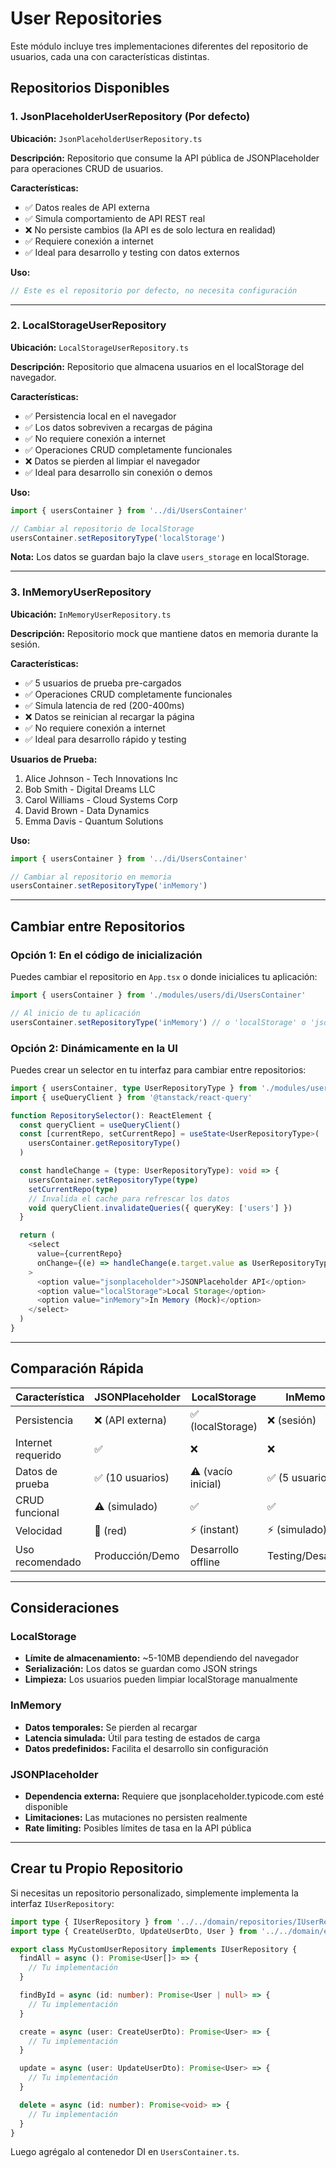 # User Repositories

Este módulo incluye tres implementaciones diferentes del repositorio de usuarios, cada una con características distintas.

## Repositorios Disponibles

### 1. JsonPlaceholderUserRepository (Por defecto)

**Ubicación:** `JsonPlaceholderUserRepository.ts`

**Descripción:** Repositorio que consume la API pública de JSONPlaceholder para operaciones CRUD de usuarios.

**Características:**

- ✅ Datos reales de API externa
- ✅ Simula comportamiento de API REST real
- ❌ No persiste cambios (la API es de solo lectura en realidad)
- ✅ Requiere conexión a internet
- ✅ Ideal para desarrollo y testing con datos externos

**Uso:**

```typescript
// Este es el repositorio por defecto, no necesita configuración
```

---

### 2. LocalStorageUserRepository

**Ubicación:** `LocalStorageUserRepository.ts`

**Descripción:** Repositorio que almacena usuarios en el localStorage del navegador.

**Características:**

- ✅ Persistencia local en el navegador
- ✅ Los datos sobreviven a recargas de página
- ✅ No requiere conexión a internet
- ✅ Operaciones CRUD completamente funcionales
- ❌ Datos se pierden al limpiar el navegador
- ✅ Ideal para desarrollo sin conexión o demos

**Uso:**

```typescript
import { usersContainer } from '../di/UsersContainer'

// Cambiar al repositorio de localStorage
usersContainer.setRepositoryType('localStorage')
```

**Nota:** Los datos se guardan bajo la clave `users_storage` en localStorage.

---

### 3. InMemoryUserRepository

**Ubicación:** `InMemoryUserRepository.ts`

**Descripción:** Repositorio mock que mantiene datos en memoria durante la sesión.

**Características:**

- ✅ 5 usuarios de prueba pre-cargados
- ✅ Operaciones CRUD completamente funcionales
- ✅ Simula latencia de red (200-400ms)
- ❌ Datos se reinician al recargar la página
- ✅ No requiere conexión a internet
- ✅ Ideal para desarrollo rápido y testing

**Usuarios de Prueba:**

1. Alice Johnson - Tech Innovations Inc
2. Bob Smith - Digital Dreams LLC
3. Carol Williams - Cloud Systems Corp
4. David Brown - Data Dynamics
5. Emma Davis - Quantum Solutions

**Uso:**

```typescript
import { usersContainer } from '../di/UsersContainer'

// Cambiar al repositorio en memoria
usersContainer.setRepositoryType('inMemory')
```

---

## Cambiar entre Repositorios

### Opción 1: En el código de inicialización

Puedes cambiar el repositorio en `App.tsx` o donde inicialices tu aplicación:

```typescript
import { usersContainer } from './modules/users/di/UsersContainer'

// Al inicio de tu aplicación
usersContainer.setRepositoryType('inMemory') // o 'localStorage' o 'jsonplaceholder'
```

### Opción 2: Dinámicamente en la UI

Puedes crear un selector en tu interfaz para cambiar entre repositorios:

```typescript
import { usersContainer, type UserRepositoryType } from './modules/users/di/UsersContainer'
import { useQueryClient } from '@tanstack/react-query'

function RepositorySelector(): ReactElement {
  const queryClient = useQueryClient()
  const [currentRepo, setCurrentRepo] = useState<UserRepositoryType>(
    usersContainer.getRepositoryType()
  )

  const handleChange = (type: UserRepositoryType): void => {
    usersContainer.setRepositoryType(type)
    setCurrentRepo(type)
    // Invalida el cache para refrescar los datos
    void queryClient.invalidateQueries({ queryKey: ['users'] })
  }

  return (
    <select
      value={currentRepo}
      onChange={(e) => handleChange(e.target.value as UserRepositoryType)}
    >
      <option value="jsonplaceholder">JSONPlaceholder API</option>
      <option value="localStorage">Local Storage</option>
      <option value="inMemory">In Memory (Mock)</option>
    </select>
  )
}
```

---

## Comparación Rápida

| Característica     | JSONPlaceholder  | LocalStorage       | InMemory           |
| ------------------ | ---------------- | ------------------ | ------------------ |
| Persistencia       | ❌ (API externa) | ✅ (localStorage)  | ❌ (sesión)        |
| Internet requerido | ✅               | ❌                 | ❌                 |
| Datos de prueba    | ✅ (10 usuarios) | ⚠️ (vacío inicial) | ✅ (5 usuarios)    |
| CRUD funcional     | ⚠️ (simulado)    | ✅                 | ✅                 |
| Velocidad          | 🐢 (red)         | ⚡ (instant)       | ⚡ (simulado)      |
| Uso recomendado    | Producción/Demo  | Desarrollo offline | Testing/Desarrollo |

---

## Consideraciones

### LocalStorage

- **Límite de almacenamiento:** ~5-10MB dependiendo del navegador
- **Serialización:** Los datos se guardan como JSON strings
- **Limpieza:** Los usuarios pueden limpiar localStorage manualmente

### InMemory

- **Datos temporales:** Se pierden al recargar
- **Latencia simulada:** Útil para testing de estados de carga
- **Datos predefinidos:** Facilita el desarrollo sin configuración

### JSONPlaceholder

- **Dependencia externa:** Requiere que jsonplaceholder.typicode.com esté disponible
- **Limitaciones:** Las mutaciones no persisten realmente
- **Rate limiting:** Posibles límites de tasa en la API pública

---

## Crear tu Propio Repositorio

Si necesitas un repositorio personalizado, simplemente implementa la interfaz `IUserRepository`:

```typescript
import type { IUserRepository } from '../../domain/repositories/IUserRepository'
import type { CreateUserDto, UpdateUserDto, User } from '../../domain/entities/User'

export class MyCustomUserRepository implements IUserRepository {
  findAll = async (): Promise<User[]> => {
    // Tu implementación
  }

  findById = async (id: number): Promise<User | null> => {
    // Tu implementación
  }

  create = async (user: CreateUserDto): Promise<User> => {
    // Tu implementación
  }

  update = async (user: UpdateUserDto): Promise<User> => {
    // Tu implementación
  }

  delete = async (id: number): Promise<void> => {
    // Tu implementación
  }
}
```

Luego agrégalo al contenedor DI en `UsersContainer.ts`.

